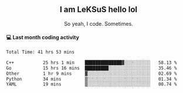 <h2 align="center">I am LeKSuS hello lol</h2>
<p align="center">So yeah, I code. Sometimes.</p>

#### :computer: Last month coding activity
<!--START_SECTION:waka-->

```txt
Total Time: 41 hrs 53 mins

C++           25 hrs 1 min    ██████████████▓░░░░░░░░░░   58.13 %
Go            15 hrs 16 mins  █████████░░░░░░░░░░░░░░░░   35.46 %
Other         1 hr 9 mins     ▓░░░░░░░░░░░░░░░░░░░░░░░░   02.69 %
Python        34 mins         ▒░░░░░░░░░░░░░░░░░░░░░░░░   01.34 %
YAML          19 mins         ▒░░░░░░░░░░░░░░░░░░░░░░░░   00.74 %
```

<!--END_SECTION:waka-->

